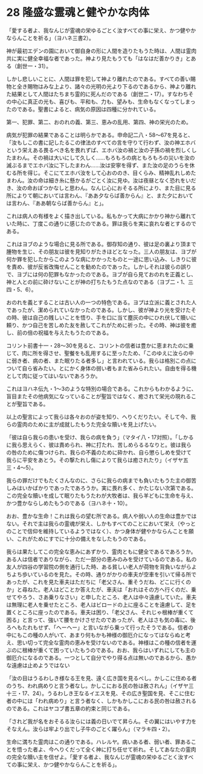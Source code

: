 # 28 隆盛な霊魂と健やかな肉体

「愛する者よ、我なんじが霊魂の栄ゆるごとく汝すべての事に栄え、かつ健やかならんことを祈る」（ヨハネ三書2）。

神が最初エデンの園において御自身の形に人間を造りたもうた時は、人間は霊肉共に実に健全幸福な者であった。神より見たもうても「はなはだ善かりき」とある（創世一・31）。

しかし悲しいことに、人間は罪を犯して神より離れたのである。すべての善い賜物と全き賜物はみな上より、諸々の光明の光より下るのであるから、神より離れた結果として人間はたちまち霊的に死んだのである（創世二・17）。すなわちその中心に真正の光も、喜びも、平和も、力も、望みも、生命もなくなってしまったのである。聖書によると、病気の原因は四種に分かれている。

第一、犯罪、第二、おのれの義、第三、恵みの乱用、第四、神の栄光のため。

病気が犯罪の結果であることは明らかである。申命記二八・58〜67を見ると、「汝もしこの書に記したるこの律法のすべての言を守りて行わず、汝の神エホバという栄えある畏るべき名を畏れずぱ、エホバ汝の禍と汝の子孫の禍を烈しくしたまわん。その禍は大いにして久しく……もろもろの病ともろもろの災いを汝の滅ぶるまでエホバ汝に下したまわん……汝は安寧を得ず、また汝の足のうらを休むる所を得じ。そこにてエホバ汝をして心おののき、目くらみ、精神乱れしめたまわん。汝の命は細き糸に懸かるがごとく汝に見ゆ。汝は夜昼となく恐れをいだき、汝の命おぽつかなしと思わん。なんじ心におそるる所により、また目に見る所によりて朝においては言わん、『ああ夕ならば善からん』と、また夕においては言わん、『ああ朝ならば善からん』と」。

これは病人の有様をよく描き出している。私もかって大病にかかり神から離れていた時に、丁度この通りに感じたのである。罪は我らを実に哀れな者とするのである。

これはヨブのような場合に見る所である。御存知の通り、彼は足の裏より頂まで腫物を生じ、その朋友は彼を見知りがたきほどとなった。三人の朋友は、ヨブが何か罪を犯したからこのような病にかかったものと一途に思い込み、しきりに彼を責め、彼が反省改悔せんことを勧めたのであった。しかしそれは彼らの誤りで、ヨブには何の犯罪もなかったのである。ヨブが自ら見ておのれを正義とし、神と人との前に砕けないことが神の打ちたもうた点なのである（ヨブ二・1、三四・5、6）。

おのれを義とすることは古い人の一つの特色である。ヨプは立派に義とされた人であったが、潔められていなかったのである。しかし、彼が神より光を受けたその時、彼は自己の賎しいことを悟り、手を口に当て塵灰の中にひれ伏して贖いに頼り、かつ自己を苦しめた友を赦してこれがために祈った。その時、神は彼を癒し、前の倍の祝福を与えたもうたのである。

コリント前書十一・28〜30を見ると、コリントの信者は豊かに恵まれたのに乗じて、肉に所を得させ、聖餐をも乱用するに至ったため、「このゆえに汝らの中に弱き者、病の者、また眠りたる者多し」と言われている。我らは格別この点について自ら省みたい。とにかく身体の弱い者もまた省みられたい。自由を得る機として肉に従ってはいないであろうか。

これはヨハネ伝九・1〜3のような特別の場合である。これからもわかるように、盲目またその他病気になっていることが聖旨ではなく、癒されて栄光の現れることが聖旨である。

以上の聖言によって我らは各々おのが姿を知り、へりくだりたい。そして今、我らの霊肉のために主が成就したもうた完全な贖いを見上げたい。

「彼は自ら我らの患いを受け、我らの病を負う」（マタイ八・17対照）。「しかるに我ら思えらく、彼は責められ、神に打たれ、苦しめらるるなりと。彼は我らの咎のために傷つけられ、我らの不義のために砕かれ、自ら懲らしめを受けて我らに平安をあとう。その撃たれし傷によりて我らは癒されたり」（イザヤ五三・4〜5）。

我らの罪だけでもたくさんなのに、さらに我らの病までも負いたもうた主の御苦しみはいかばかりであったであろうか。実に畏れ多く、かたじない次第である。この完全な贖いを成して眠りたもうたわが大牧者は、我ら羊どもに生命を与え、かつ豊かならしめたもうのである（ヨハネ十・10）。

おお、豊かな生命！これは我らの望む所である。病人や弱い人の生命は豊かではない。それで主は我らの霊魂が栄え、しかもすべてのことにおいて栄え（やっとのことで信仰を維持しているようではなく）、かつ身体が健やかならんことを願い、これがためにすでに十分の備えをなしたもうのである。

我らは果たしてこの完全な恵みにあずかり、霊肉ともに健全であるであろうか。ある人は信者でありながら、ただ一部分の恵みのみを受けているのである。私の友人が四谷の学習院の側を通行した時、ある貧しい老人が荷物を背負いながらよちよち歩いているのを見た。その時、通りがかりの車夫が空車を引いて帰る所であったが、これを見た車夫はただちに「老父さん、重そうだね、どこに行くのか」と尋ねた。老人はどことか答えたが、車夫は「おれはその方へ行くのだ、乗せてやろう、さあ乗りなさい」と申したところ、老人は中々遠慮していた。車夫は無理に老人を乗せたところ、老人はビロードの上に座ることを遠慮して、足を置くところに座ったのである。車夫は困り、「老父さん、それじゃ根棒が重くて困る」と言って、強いて腰をかけさせたのであったが、老人はさも気の毒に、後ろへもたれもせず、「ヘーヘー」と言いながら乗って行ったそうである。信者の中にもこの種の人がいて、あまり何もかも神様の御厄介になってはならぬと考え、思い切って完全な霊肉の恵みを受けないのである。神様はこの種の信者を運ぶのに根棒が重くて困っていたもうのである。おお、我らはいずれにしても主の御厄介になるのである。一つとして自分でやり得る点は無いのであるから、愚かな遠慮は止めようではない

「汝の目はうるわしき様なる王を見、遠く広き国を見るべし。かしこに住める者のうち、われ病めりと言う者なし。かしこにおる民の咎は赦されん」（イザヤ三十三・17、24）。うるわしき王なるイエスを見、その広き聖国を見、そこに住む者の中には「われ病めり」と言う者なく、しかもかしこにおる民の咎は赦されるのである。これはヤコブ書五章の約束と同じである。

「されど我が名をおそるる汝らには義の日いでて昇らん。その翼にはいやす力をそなえん。汝らは牢より出でし子牛のごとく躍らん」（マラキ四・2）。

生命に満ちた霊肉はこの通りである。ハレルヤ。病いある者、弱い者、罪あることを悟った者よ、今へりくだって全く神に打ち任せて祈れ。そしてあなたの霊肉の完全な贖い主を信ぜよ。「愛する者よ、我なんじが霊魂の栄ゆるごとく汝すべての事に栄え、かつ健やかならんことを祈る」。

